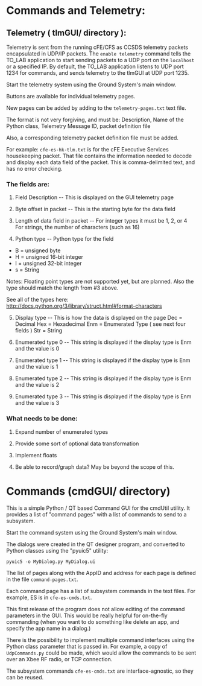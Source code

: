# Commands and Telemetry:

## Telemetry ( tlmGUI/ directory ):
Telemetry is sent from the running cFE/CFS as CCSDS telemetry packets encapsulated in 
UDP/IP packets. The `enable telemetry` command tells the TO_LAB application to start 
sending packets to a UDP port on the `localhost` or a specified IP. By default, the TO_LAB application
listens to UDP port 1234 for commands, and sends telemetry to the tlmGUI at UDP port 1235.

Start the telemetry system using the Ground System's main window.

Buttons are available for individual telemetry pages. 

New pages can be added by adding to the `telemetry-pages.txt` text file. 

The format is not very forgiving, and must be:
Description, Name of the Python class, Telemetry Message ID, packet definition file

Also, a corresponding telemetry packet definition file must be added.

For example: `cfe-es-hk-tlm.txt` is for the cFE Executive Services housekeeping packet. 
That file contains the information needed to decode and display each data
field of the packet. This is comma-delimited text, and has no error checking. 

### The fields are:

1. Field Description -- This is displayed on the GUI telemetry page

2. Byte offset in packet -- This is the starting byte for the data field

3. Length of data field in packet -- For integer types it must be 1, 2, or 4
                              For strings, the number of characters (such as 16)

4. Python type -- Python type for the field
* B = unsigned byte
* H = unsigned 16-bit integer
* I = unsigned 32-bit integer
* s = String

Notes: Floating point types are not supported yet, but are planned. Also the
type should match the length from #3 above.

See all of the types here:
http://docs.python.org/3/library/struct.html#format-characters

5. Display type -- This is how the data is displayed on the page
                    Dec = Decimal
                    Hex = Hexadecimal
                    Enm = Enumerated Type ( see next four fields )
                    Str = String

6. Enumerated type 0 -- This string is displayed if the display type is Enm
and the value is 0
                                              
7. Enumerated type 1 -- This string is displayed if the display type is Enm
and the value is 1

8. Enumerated type 2 -- This string is displayed if the display type is Enm
and the value is 2

9. Enumerated type 3 -- This string is displayed if the display type is Enm
and the value is 3

### What needs to be done:

1. Expand number of enumerated types

2. Provide some sort of optional data transformation

3. Implement floats

4. Be able to record/graph data? May be beyond the scope of this. 

# Commands (cmdGUI/ directory)

This is a simple Python / QT based Command GUI for the cmdUtil utility. 
It provides a list of "command pages" with a list of commands to send to a subsystem.

Start the command system using the Ground System's main window.

The dialogs were created in the QT designer program, and converted to Python classes
using the "pyuic5" utility:

```
pyuic5 -o MyDialog.py MyDialog.ui
```

The list of pages along with the AppID and address for each page is defined in the
file `command-pages.txt`.

Each command page has a list of subsystem commands in the text files. For example, 
ES is in `cfe-es-cmds.txt`.

This first release of the program does not allow editing of the command parameters 
in the GUI. This would be really helpful for on-the-fly commanding (when you 
want to do something like delete an app, and specify the app name in a dialog.)

There is the possibility to implement multiple command interfaces using
the Python class parameter that is passed in. For example, a copy of
`UdpCommands.py` could be made, which would allow the commands to be sent
over an Xbee RF radio, or TCP connection.

The subsystem commands `cfe-es-cmds.txt` are interface-agnostic, so
they can be reused.
